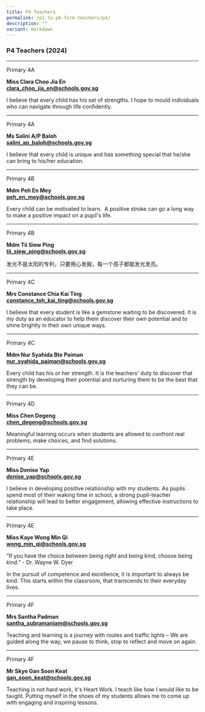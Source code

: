 ```yaml
---
title: P4 Teachers
permalink: /p1-to-p6-form-teachers/p4/
description: ""
variant: markdown
---
```

### P4 Teachers (2024)


***
Primary 4A

**Miss Clara Choo Jia En** <br> 
[**clara_choo_jia_en@schools.gov.sg**](mailto:clara_choo_jia_en@schools.gov.sg)

I believe that every child has his set of strengths. I hope to mould individuals who can navigate through life confidently.

* * *

Primary 4A

**Ms Salini A/P Baloh** <br>
[**salini_ap_baloh@schools.gov.sg**](mailto:salini_ap_baloh@schools.gov.sg)

I believe that every child is unique and has something special that he/she can bring to his/her education.

* * *
Primary 4B

**Mdm Peh En Mey** <br>
[**peh_en_mey@schools.gov.sg**](mailto:peh_en_mey@schools.gov.sg)

Every child can be motivated to learn.&nbsp; A positive stroke can go a long way to make a positive impact on a pupil's life. 

* * *
Primary 4B

**Mdm Tii Siew Ping** <br>
[**tii_siew_ping@schools.gov.sg**](mailto:tii_siew_ping@schools.gov.sg)

发光不是太阳的专利，只要用心发掘，每一个孩子都能发光发亮。

* * *
Primary 4C

**Mrs Constance Chia Kai Ting** <br>
[**constance_toh_kai_ting@schools.gov.sg**](mailto:constance_toh_kai_ting@schools.gov.sg)

I believe that every student is like a gemstone waiting to be discovered. It is my duty as an educator to help them discover their own potential and to shine brightly in their own unique ways.

* * *

Primary 4C

**Mdm Nur Syahida Bte Paiman** <br>
[**nur_syahida_paiman@schools.gov.sg**](mailto:nur_syahida_paiman@schools.gov.sg)

Every child has his or her strength. It is the teachers' duty to discover that strength by developing their potential and nurturing them to be the best that they can be.

* * *
Primary 4D

**Miss Chen Degeng** <br>
[**chen_degeng@schools.gov.sg**](mailto:chen_degeng@schools.gov.sg)

Meaningful learning occurs when students are allowed to confront real problems, make choices, and find solutions.


* * *
Primary 4E

**Miss Denise Yap** <br>
[**denise_yap@schools.gov.sg**](mailto:denise_yap@schools.gov.sg)

I believe in developing positive relationship with my students. As pupils spend most of their waking time in school, a strong pupil-teacher relationship will lead to better engagement, allowing effective instructions to take place.

* * *
Primary 4E

**Miss Kaye Wong Min Qi** <br>
[**wong_min_qi@schools.gov.sg**](mailto:wong_min_qi@schools.gov.sg)

“If you have the choice between being right and being kind, choose being kind.” - Dr. Wayne W. Dyer 

In the pursuit of competence and excellence, it is important to always be kind. This starts within the classroom, that transcends to their everyday lives.

* * *
Primary 4F

**Mrs Santha Padman** <br>
[**santha_subramaniam@schools.gov.sg**](mailto:santha_subramaniam@schools.gov.sg)

Teaching and learning is a journey with routes and traffic lights – We are guided along the way, we pause to think, stop to reflect and move on again.

* * *

Primary 4F

**Mr Skye Gan Soon Keat** <br>
[**gan_soon_keat@schools.gov.sg**](mailto:gan_soon_keat@schools.gov.sg)

Teaching is not hard work, it's Heart Work. I teach like how I would like to be taught. Putting myself in the shoes of my students allows me to come up with engaging and inspiring lessons.